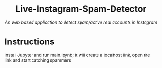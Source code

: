 <div align='center'>

# Live-Instagram-Spam-Detector


*An web based application to detect spam/active real accounts in Instagram*



</div>

# Instructions

Install Jupyter and run main.ipynb; it will create a localhost link, open the link and start catching spammers
